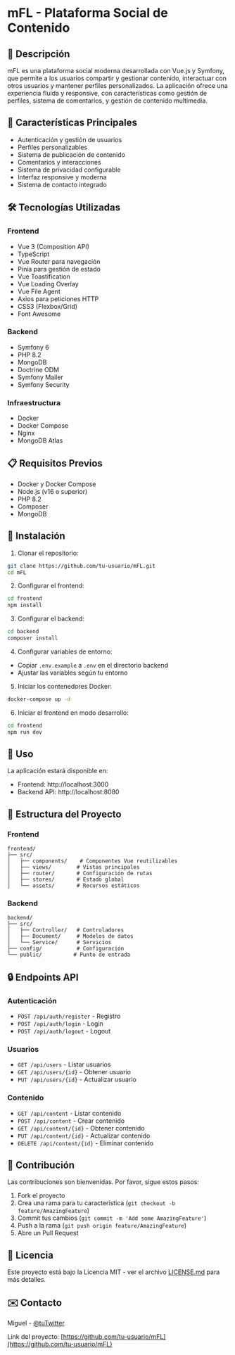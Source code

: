 # mFL - Plataforma Social de Contenido

## 📝 Descripción
mFL es una plataforma social moderna desarrollada con Vue.js y Symfony, que permite a los usuarios compartir y gestionar contenido, interactuar con otros usuarios y mantener perfiles personalizados. La aplicación ofrece una experiencia fluida y responsive, con características como gestión de perfiles, sistema de comentarios, y gestión de contenido multimedia.

## 🚀 Características Principales
- Autenticación y gestión de usuarios
- Perfiles personalizables
- Sistema de publicación de contenido
- Comentarios y interacciones
- Sistema de privacidad configurable
- Interfaz responsive y moderna
- Sistema de contacto integrado

## 🛠️ Tecnologías Utilizadas

### Frontend
- Vue 3 (Composition API)
- TypeScript
- Vue Router para navegación
- Pinia para gestión de estado
- Vue Toastification
- Vue Loading Overlay
- Vue File Agent
- Axios para peticiones HTTP
- CSS3 (Flexbox/Grid)
- Font Awesome

### Backend
- Symfony 6
- PHP 8.2
- MongoDB
- Doctrine ODM
- Symfony Mailer
- Symfony Security

### Infraestructura
- Docker
- Docker Compose
- Nginx
- MongoDB Atlas

## 📋 Requisitos Previos
- Docker y Docker Compose
- Node.js (v16 o superior)
- PHP 8.2
- Composer
- MongoDB

## 🔧 Instalación

1. Clonar el repositorio:
```bash
git clone https://github.com/tu-usuario/mFL.git
cd mFL
```

2. Configurar el frontend:
```bash
cd frontend
npm install
```

3. Configurar el backend:
```bash
cd backend
composer install
```

4. Configurar variables de entorno:
- Copiar `.env.example` a `.env` en el directorio backend
- Ajustar las variables según tu entorno

5. Iniciar los contenedores Docker:
```bash
docker-compose up -d
```

6. Iniciar el frontend en modo desarrollo:
```bash
cd frontend
npm run dev
```

## 🚀 Uso
La aplicación estará disponible en:
- Frontend: http://localhost:3000
- Backend API: http://localhost:8080

## 📁 Estructura del Proyecto

### Frontend
```
frontend/
├── src/
│   ├── components/    # Componentes Vue reutilizables
│   ├── views/        # Vistas principales
│   ├── router/       # Configuración de rutas
│   ├── stores/       # Estado global
│   └── assets/       # Recursos estáticos
```

### Backend
```
backend/
├── src/
│   ├── Controller/   # Controladores
│   ├── Document/     # Modelos de datos
│   └── Service/      # Servicios
├── config/           # Configuración
└── public/          # Punto de entrada
```

## 🔒 Endpoints API

### Autenticación
- `POST /api/auth/register` - Registro
- `POST /api/auth/login` - Login
- `POST /api/auth/logout` - Logout

### Usuarios
- `GET /api/users` - Listar usuarios
- `GET /api/users/{id}` - Obtener usuario
- `PUT /api/users/{id}` - Actualizar usuario

### Contenido
- `GET /api/content` - Listar contenido
- `POST /api/content` - Crear contenido
- `GET /api/content/{id}` - Obtener contenido
- `PUT /api/content/{id}` - Actualizar contenido
- `DELETE /api/content/{id}` - Eliminar contenido

## 👥 Contribución
Las contribuciones son bienvenidas. Por favor, sigue estos pasos:

1. Fork el proyecto
2. Crea una rama para tu característica (`git checkout -b feature/AmazingFeature`)
3. Commit tus cambios (`git commit -m 'Add some AmazingFeature'`)
4. Push a la rama (`git push origin feature/AmazingFeature`)
5. Abre un Pull Request

## 📄 Licencia
Este proyecto está bajo la Licencia MIT - ver el archivo [LICENSE.md](LICENSE.md) para más detalles.

## ✉️ Contacto
Miguel - [@tuTwitter](https://twitter.com/tuTwitter)

Link del proyecto: [https://github.com/tu-usuario/mFL](https://github.com/tu-usuario/mFL)

